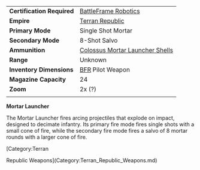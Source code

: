 |                            |                                                                                     |
| -------------------------- | ----------------------------------------------------------------------------------- |
| **Certification Required** | [BattleFrame Robotics](../vehicles/BattleFrame_Robotics.md)                         |
| **Empire**                 | [Terran Republic](../etc/Terran_Republic.md)                                        |
| **Primary Mode**           | Single Shot Mortar                                                                  |
| **Secondary Mode**         | 8-Shot Salvo                                                                        |
| **Ammunition**             | [Colossus Mortar Launcher Shells](../ammunition/Colossus_Mortar_Launcher_Shells.md) |
| **Range**                  | Unknown                                                                             |
| **Inventory Dimensions**   | [BFR](../vehicles/BattleFrame_Robotics.md) Pilot Weapon                             |
| **Magazine Capacity**      | 24                                                                                  |
| **Zoom**                   | 2x (?)                                                                              |
|                            |                                                                                     |

**Mortar Launcher**

The Mortar Launcher fires arcing projectiles that explode on impact, designed to
decimate infantry. Its primary fire mode fires single shots with a small cone of
fire, while the secondary fire mode fires a salvo of 8 mortar rounds with a
larger cone of fire.

<!--[Category:Game Items](Category:Game_Items.md)-->
<!--[Category:Weapons](Category:Weapons.md)--> [Category:Terran

Republic Weapons](Category:Terran_Republic_Weapons.md)
